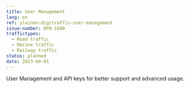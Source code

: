 ```yaml
---
title: User Management
lang: en
ref: yleinen-digitraffic-user-management
issue-number: DPO-1680
traffictypes:
  - Road traffic
  - Marine traffic
  - Railway traffic
status: planned
date: 2023-04-01
---
```


User Management and API keys for better support and advanced usage.

